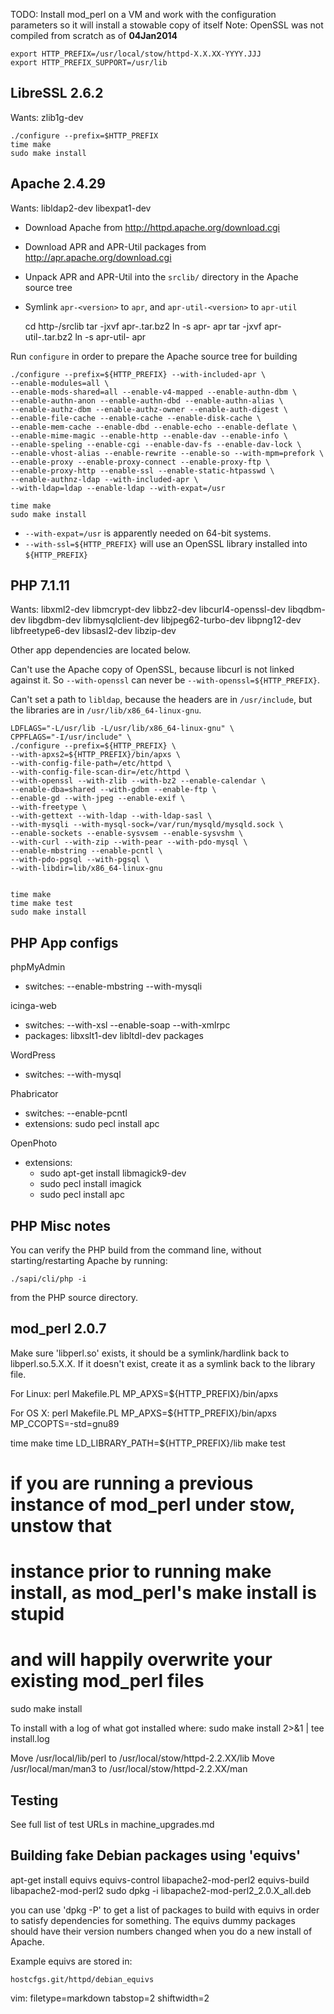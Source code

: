 TODO: Install mod_perl on a VM and work with the configuration parameters so
it will install a stowable copy of itself
Note: OpenSSL was not compiled from scratch as of **04Jan2014**

    export HTTP_PREFIX=/usr/local/stow/httpd-X.X.XX-YYYY.JJJ
    export HTTP_PREFIX_SUPPORT=/usr/lib

LibreSSL 2.6.2
--------------
Wants: zlib1g-dev

    ./configure --prefix=$HTTP_PREFIX
    time make
    sudo make install

Apache 2.4.29
-------------
Wants: libldap2-dev libexpat1-dev

- Download Apache from http://httpd.apache.org/download.cgi
- Download APR and APR-Util packages from http://apr.apache.org/download.cgi
- Unpack APR and APR-Util into the `srclib/` directory in the Apache source
  tree
- Symlink `apr-<version>` to `apr`, and `apr-util-<version>` to `apr-util`


    cd http-<version>/srclib
    tar -jxvf apr-<version>.tar.bz2
    ln -s apr-<version> apr
    tar -jxvf apr-util-<version>.tar.bz2
    ln -s apr-util-<version> apr

Run `configure` in order to prepare the Apache source tree for building

    ./configure --prefix=${HTTP_PREFIX} --with-included-apr \
    --enable-modules=all \
    --enable-mods-shared=all --enable-v4-mapped --enable-authn-dbm \
    --enable-authn-anon --enable-authn-dbd --enable-authn-alias \
    --enable-authz-dbm --enable-authz-owner --enable-auth-digest \
    --enable-file-cache --enable-cache --enable-disk-cache \
    --enable-mem-cache --enable-dbd --enable-echo --enable-deflate \
    --enable-mime-magic --enable-http --enable-dav --enable-info \
    --enable-speling --enable-cgi --enable-dav-fs --enable-dav-lock \
    --enable-vhost-alias --enable-rewrite --enable-so --with-mpm=prefork \
    --enable-proxy --enable-proxy-connect --enable-proxy-ftp \
    --enable-proxy-http --enable-ssl --enable-static-htpasswd \
    --enable-authnz-ldap --with-included-apr \
    --with-ldap=ldap --enable-ldap --with-expat=/usr

    time make
    sudo make install

- `--with-expat=/usr` is apparently needed on 64-bit systems.
- `--with-ssl=${HTTP_PREFIX}` will use an OpenSSL library installed into
  `${HTTP_PREFIX}`

PHP 7.1.11
----------
Wants:  libxml2-dev libmcrypt-dev libbz2-dev libcurl4-openssl-dev
        libqdbm-dev libgdbm-dev libmysqlclient-dev libjpeg62-turbo-dev
        libpng12-dev libfreetype6-dev libsasl2-dev libzip-dev

Other app dependencies are located below.

Can't use the Apache copy of OpenSSL, because libcurl is not linked against
it.  So `--with-openssl` can never be `--with-openssl=${HTTP_PREFIX}`.

Can't set a path to `libldap`, because the headers are in `/usr/include`, but
the libraries are in `/usr/lib/x86_64-linux-gnu`.

    LDFLAGS="-L/usr/lib -L/usr/lib/x86_64-linux-gnu" \
    CPPFLAGS="-I/usr/include" \
    ./configure --prefix=${HTTP_PREFIX} \
    --with-apxs2=${HTTP_PREFIX}/bin/apxs \
    --with-config-file-path=/etc/httpd \
    --with-config-file-scan-dir=/etc/httpd \
    --with-openssl --with-zlib --with-bz2 --enable-calendar \
    --enable-dba=shared --with-gdbm --enable-ftp \
    --enable-gd --with-jpeg --enable-exif \
    --with-freetype \
    --with-gettext --with-ldap --with-ldap-sasl \
    --with-mysqli --with-mysql-sock=/var/run/mysqld/mysqld.sock \
    --enable-sockets --enable-sysvsem --enable-sysvshm \
    --with-curl --with-zip --with-pear --with-pdo-mysql \
    --enable-mbstring --enable-pcntl \
    --with-pdo-pgsql --with-pgsql \
    --with-libdir=lib/x86_64-linux-gnu


    time make
    time make test
    sudo make install

PHP App configs
---------------
phpMyAdmin
- switches: --enable-mbstring --with-mysqli

icinga-web
- switches: --with-xsl --enable-soap --with-xmlrpc 
- packages: libxslt1-dev libltdl-dev packages

WordPress
- switches: --with-mysql

Phabricator 
- switches: --enable-pcntl
- extensions: sudo pecl install apc

OpenPhoto 
- extensions:
  - sudo apt-get install libmagick9-dev
  - sudo pecl install imagick
  - sudo pecl install apc

PHP Misc notes
--------------
You can verify the PHP build from the command line, without
starting/restarting Apache by running:

    ./sapi/cli/php -i

from the PHP source directory.

mod_perl 2.0.7
--------------
Make sure 'libperl.so' exists, it should be a symlink/hardlink back to
libperl.so.5.X.X.  If it doesn't exist, create it as a symlink back to the
library file.

For Linux:
perl Makefile.PL MP_APXS=${HTTP_PREFIX}/bin/apxs 

For OS X:
perl Makefile.PL MP_APXS=${HTTP_PREFIX}/bin/apxs MP_CCOPTS=-std=gnu89

time make
time LD_LIBRARY_PATH=${HTTP_PREFIX}/lib make test
# if you are running a previous instance of mod_perl under stow, unstow that
# instance prior to running make install, as mod_perl's make install is stupid
# and will happily overwrite your existing mod_perl files
sudo make install

To install with a log of what got installed where:
sudo make install 2>&1 | tee install.log

Move /usr/local/lib/perl to /usr/local/stow/httpd-2.2.XX/lib
Move /usr/local/man/man3 to /usr/local/stow/httpd-2.2.XX/man

Testing
-------
See full list of test URLs in machine_upgrades.md

Building fake Debian packages using 'equivs'
--------------------------------------------
apt-get install equivs
equivs-control libapache2-mod-perl2
equivs-build libapache2-mod-perl2
sudo dpkg -i libapache2-mod-perl2_2.0.X_all.deb

you can use 'dpkg -P' to get a list of packages to build with equivs in order
to satisfy dependencies for something.  The equivs dummy packages should have
their version numbers changed when you do a new install of Apache.

Example equivs are stored in:

    hostcfgs.git/httpd/debian_equivs

vim: filetype=markdown tabstop=2 shiftwidth=2
